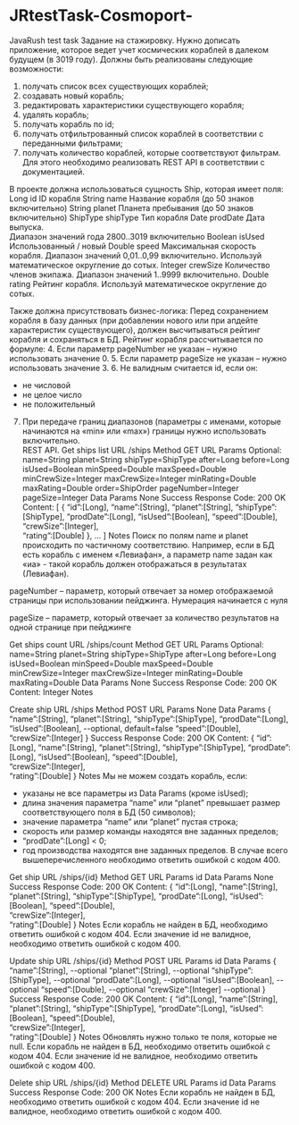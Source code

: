 # JRtestTask-Cosmoport-
JavaRush test task
Задание на стажировку. 
Нужно дописать приложение, которое ведет учет космических кораблей в 
далеком будущем (в 3019 году). Должны быть реализованы следующие 
возможности: 
1.  получать список всех существующих кораблей; 
2.  создавать новый корабль; 
3.  редактировать характеристики существующего корабля; 
4.  удалять корабль; 
5.  получать корабль по id; 
6.  получать отфильтрованный список кораблей в соответствии с 
переданными фильтрами; 
7.  получать количество кораблей, которые соответствуют фильтрам. 
Для этого необходимо реализовать REST API в соответствии с 
документацией.  
 
В проекте должна использоваться сущность Ship, которая имеет поля: 
Long id  ID корабля 
String name  Название корабля (до 50 знаков включительно) 
String planet  Планета пребывания (до 50 знаков включительно) 
ShipType shipType  Тип корабля 
Date prodDate  Дата выпуска.  
Диапазон значений года 2800..3019 включительно 
Boolean isUsed  Использованный / новый 
Double speed  Максимальная скорость корабля. Диапазон значений 
0,01..0,99 включительно. Используй математическое 
округление до сотых. 
Integer crewSize  Количество членов экипажа. Диапазон значений 
1..9999 включительно. 
Double rating  Рейтинг корабля. Используй математическое 
округление до сотых. 
 
Также должна присутствовать бизнес-логика: 
Перед сохранением корабля в базу данных (при добавлении нового или 
при апдейте характеристик существующего), должен высчитываться 
рейтинг корабля и сохраняться в БД. Рейтинг корабля рассчитывается по 
формуле: 
4. Если параметр pageNumber не указан – нужно использовать значение 0. 
5. Если параметр pageSize не указан – нужно использовать значение 3. 
6. Не валидным считается id, если он: 
  - не числовой 
  - не целое число 
  - не положительный 
7. При передаче границ диапазонов (параметры с именами, которые 
начинаются на «min» или «max») границы нужно использовать 
включительно.   
REST API. 
Get ships list 
URL  /ships 
Method  GET 
URL Params  Optional: 
name=String 
planet=String 
shipType=ShipType 
after=Long 
before=Long 
isUsed=Boolean 
minSpeed=Double 
maxSpeed=Double 
minCrewSize=Integer 
maxCrewSize=Integer 
minRating=Double 
maxRating=Double 
order=ShipOrder 
pageNumber=Integer 
pageSize=Integer 
Data Params  None 
Success Response  Code: 200 OK 
Content: [ 
 { 
  “id”:[Long], 
  “name”:[String], 
  “planet”:[String], 
  “shipType”:[ShipType], 
  “prodDate”:[Long], 
  “isUsed”:[Boolean], 
  “speed”:[Double],   
  “crewSize”:[Integer],   
  “rating”:[Double] 
 }, 
 … 
] 
Notes  Поиск по полям name и planet происходить по частичному 
соответствию. Например, если в БД есть корабль с именем 
«Левиафан», а параметр name задан как «иа» - такой корабль 
должен отображаться в результатах (Левиафан). 
 
pageNumber – параметр, который отвечает за номер 
отображаемой страницы при использовании пейджинга. 
Нумерация начинается с нуля 
 
pageSize – параметр, который отвечает за количество 
результатов на одной странице при пейджинге 
 
   
Get ships count 
URL  /ships/count 
Method  GET 
URL Params  Optional: 
name=String 
planet=String 
shipType=ShipType 
after=Long 
before=Long 
isUsed=Boolean 
minSpeed=Double 
maxSpeed=Double 
minCrewSize=Integer 
maxCrewSize=Integer 
minRating=Double 
maxRating=Double 
Data Params  None 
Success Response  Code: 200 OK 
Content: Integer 
Notes   
 
   
Create ship 
URL  /ships 
Method  POST 
URL Params  None 
Data Params  { 
  “name”:[String], 
  “planet”:[String], 
  “shipType”:[ShipType], 
  “prodDate”:[Long], 
  “isUsed”:[Boolean], --optional, default=false 
  “speed”:[Double],   
  “crewSize”:[Integer] 
} 
Success Response  Code: 200 OK 
Content: { 
  “id”:[Long], 
  “name”:[String], 
  “planet”:[String], 
  “shipType”:[ShipType], 
  “prodDate”:[Long], 
  “isUsed”:[Boolean], 
  “speed”:[Double],   
  “crewSize”:[Integer],   
  “rating”:[Double] 
 } 
Notes  Мы не можем создать корабль, если:  
- указаны не все параметры из Data Params (кроме isUsed); 
- длина значения параметра “name” или “planet” превышает 
размер соответствующего поля в БД (50 символов); 
- значение параметра “name” или “planet” пустая строка; 
- скорость или размер команды находятся вне заданных 
пределов; 
- “prodDate”:[Long] < 0; 
- год производства находятся вне заданных пределов. 
В случае всего вышеперечисленного необходимо ответить 
ошибкой с кодом 400. 
 
   
Get ship 
URL  /ships/{id} 
Method  GET 
URL Params  id 
Data Params  None 
Success Response  Code: 200 OK 
Content: { 
  “id”:[Long], 
  “name”:[String], 
  “planet”:[String], 
  “shipType”:[ShipType], 
  “prodDate”:[Long], 
  “isUsed”:[Boolean], 
  “speed”:[Double],   
  “crewSize”:[Integer],   
  “rating”:[Double] 
 } 
Notes  Если корабль не найден в БД, необходимо ответить ошибкой 
с кодом 404. 
Если значение id не валидное, необходимо ответить ошибкой 
с кодом 400. 
 
   
Update ship 
URL  /ships/{id} 
Method  POST 
URL Params  id 
Data Params  { 
  “name”:[String],       --optional 
  “planet”:[String],     --optional 
  “shipType”:[ShipType], --optional 
  “prodDate”:[Long],     --optional 
  “isUsed”:[Boolean],    --optional 
  “speed”:[Double],      --optional 
  “crewSize”:[Integer]   --optional 
} 
Success Response  Code: 200 OK 
Content: { 
  “id”:[Long], 
  “name”:[String], 
  “planet”:[String], 
  “shipType”:[ShipType], 
  “prodDate”:[Long], 
  “isUsed”:[Boolean], 
  “speed”:[Double],   
  “crewSize”:[Integer],   
  “rating”:[Double] 
 } 
Notes  Обновлять нужно только те поля, которые не null. 
Если корабль не найден в БД, необходимо ответить ошибкой 
с кодом 404. 
Если значение id не валидное, необходимо ответить ошибкой 
с кодом 400. 
 
Delete ship 
URL  /ships/{id} 
Method  DELETE 
URL Params  id 
Data Params   
Success Response  Code: 200 OK 
Notes  Если корабль не найден в БД, необходимо ответить ошибкой 
с кодом 404. 
Если значение id не валидное, необходимо ответить ошибкой 
с кодом 400.
